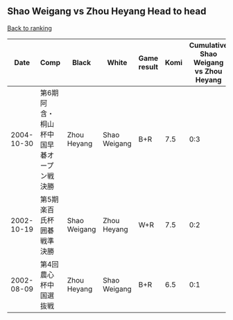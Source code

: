 ## Shao Weigang vs Zhou Heyang Head to head

[Back to ranking](../../index.md)




| **Date** | **Comp** | **Black** | **White** | **Game result** | **Komi** | **Cumulative Shao Weigang vs Zhou Heyang** | **Shao Weigang streak** | **Zhou Heyang streak** | 
| --- | --- | --- | --- | --- | --- | --- | --- | --- |
| 2004-10-30 | 第6期阿含・桐山杯中国早碁オープン戦決勝 | Zhou Heyang | Shao Weigang | B+R | 7.5 | 0:3 | 0 | 3 | 
| 2002-10-19 | 第5期楽百氏杯囲碁戦準決勝 | Shao Weigang | Zhou Heyang | W+R | 7.5 | 0:2 | 0 | 2 | 
| 2002-08-09 | 第4回農心杯中国選抜戦 | Zhou Heyang | Shao Weigang | B+R | 6.5 | 0:1 | 0 | 1 |




